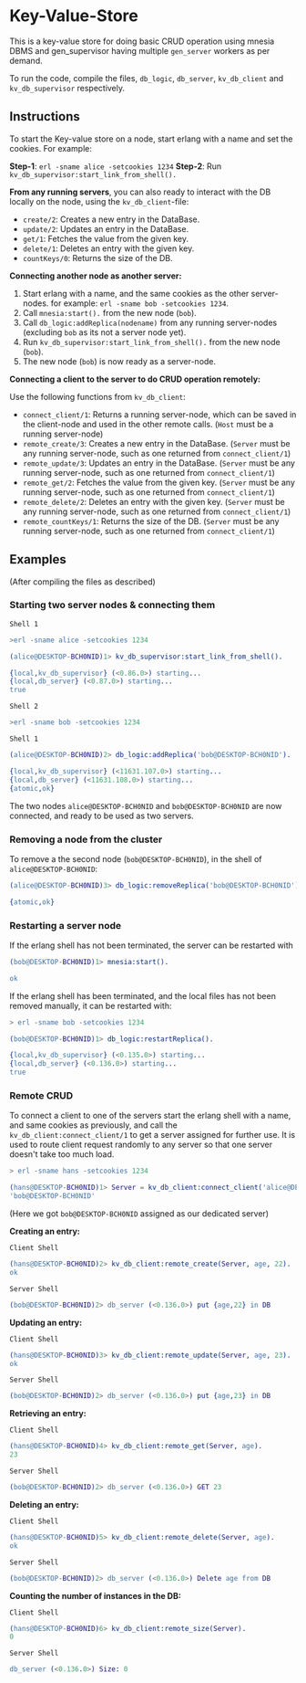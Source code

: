 # Key-Value-Store

This is a key-value store for doing basic CRUD operation using mnesia DBMS and gen_supervisor having multiple `gen_server` workers as per demand.

To run the code, compile the files, `db_logic`, `db_server`, `kv_db_client` and `kv_db_supervisor` respectively.

## Instructions

To start the Key-value store on a node, start erlang with a name and set the cookies. For example:

**Step-1**:
`erl -sname alice -setcookies 1234`
**Step-2**:
Run `kv_db_supervisor:start_link_from_shell().`

**From any running servers**, you can also ready to interact with the DB locally on the node, using the `kv_db_client`-file:

- `create/2`: Creates a new entry in the DataBase.
- `update/2`: Updates an entry in the DataBase.
- `get/1`: Fetches the value from the given key.
- `delete/1`: Deletes an entry with the given key.
- `countKeys/0`: Returns the size of the DB.

**Connecting another node as another server:**

1. Start erlang with a name, and the same cookies as the other server-nodes. for example: `erl -sname bob -setcookies 1234`.
2. Call `mnesia:start().` from the new node (`bob`).
3. Call `db_logic:addReplica(nodename)` from any running server-nodes (excluding `bob` as its not a server node yet).
4. Run `kv_db_supervisor:start_link_from_shell().` from the new node (`bob`).
5. The new node (`bob`) is now ready as a server-node.

**Connecting a client to the server to do CRUD operation remotely:**

Use the following functions from `kv_db_client`:

- `connect_client/1`: Returns a running server-node, which can be saved in the client-node and used in the other remote calls. (`Host` must be a running server-node)
- `remote_create/3`: Creates a new entry in the DataBase. (`Server` must be any running server-node, such as one returned from `connect_client/1`)
- `remote_update/3`: Updates an entry in the DataBase. (`Server` must be any running server-node, such as one returned from `connect_client/1`)
- `remote_get/2`: Fetches the value from the given key. (`Server` must be any running server-node, such as one returned from `connect_client/1`)
- `remote_delete/2`: Deletes an entry with the given key. (`Server` must be any running server-node, such as one returned from `connect_client/1`)
- `remote_countKeys/1`: Returns the size of the DB. (`Server` must be any running server-node, such as one returned from `connect_client/1`)

## Examples

(After compiling the files as described)

### Starting two server nodes & connecting them

`Shell 1`

```erlang
>erl -sname alice -setcookies 1234

(alice@DESKTOP-BCH0NID)1> kv_db_supervisor:start_link_from_shell().

{local,kv_db_supervisor} (<0.86.0>) starting... 
{local,db_server} (<0.87.0>) starting...        
true
```

`Shell 2`

```erlang
>erl -sname bob -setcookies 1234
```

`Shell 1`

```erlang
(alice@DESKTOP-BCH0NID)2> db_logic:addReplica('bob@DESKTOP-BCH0NID').

{local,kv_db_supervisor} (<11631.107.0>) starting... 
{local,db_server} (<11631.108.0>) starting...
{atomic,ok}
```

The two nodes `alice@DESKTOP-BCH0NID` and `bob@DESKTOP-BCH0NID` are now connected, and ready to be used as two servers.

### Removing a node from the cluster

To remove a the second node (`bob@DESKTOP-BCH0NID`), in the shell of `alice@DESKTOP-BCH0NID`:

```erlang
(alice@DESKTOP-BCH0NID)3> db_logic:removeReplica('bob@DESKTOP-BCH0NID').

{atomic,ok}
```

### Restarting a server node

If the erlang shell has not been terminated, the server can be restarted with

```erlang
(bob@DESKTOP-BCH0NID)1> mnesia:start().

ok
```

If the erlang shell has been terminated, and the local files has not been removed manually, it can be restarted with:

```erlang
> erl -sname bob -setcookies 1234

(bob@DESKTOP-BCH0NID)1> db_logic:restartReplica().

{local,kv_db_supervisor} (<0.135.0>) starting... 
{local,db_server} (<0.136.0>) starting...
true
```

### Remote CRUD

To connect a client to one of the servers start the erlang shell with a name, and same cookies as previously, and call the `kv_db_client:connect_client/1` to get a server assigned for further use. It is used to route client request randomly to any server so that one server doesn't take too much load.

```erlang
> erl -sname hans -setcookies 1234

(hans@DESKTOP-BCH0NID)1> Server = kv_db_client:connect_client('alice@DESKTOP-BCH0NID').
'bob@DESKTOP-BCH0NID'
```

(Here we got `bob@DESKTOP-BCH0NID` assigned as our dedicated server)

**Creating an entry:**

`Client Shell`

```erlang
(hans@DESKTOP-BCH0NID)2> kv_db_client:remote_create(Server, age, 22).
ok
```

`Server Shell`

```erlang
(bob@DESKTOP-BCH0NID)2> db_server (<0.136.0>) put {age,22} in DB
```

**Updating an entry:**

`Client Shell`

```erlang
(hans@DESKTOP-BCH0NID)3> kv_db_client:remote_update(Server, age, 23).
ok
```

`Server Shell`

```erlang
(bob@DESKTOP-BCH0NID)2> db_server (<0.136.0>) put {age,23} in DB
```

**Retrieving an entry:**

`Client Shell`

```erlang
(hans@DESKTOP-BCH0NID)4> kv_db_client:remote_get(Server, age).    
23
```

`Server Shell`

```erlang
(bob@DESKTOP-BCH0NID)2> db_server (<0.136.0>) GET 23
```

**Deleting an entry:**

`Client Shell`

```erlang
(hans@DESKTOP-BCH0NID)5> kv_db_client:remote_delete(Server, age). 
ok
```

`Server Shell`

```erlang
(bob@DESKTOP-BCH0NID)2> db_server (<0.136.0>) Delete age from DB
```

**Counting the number of instances in the DB:**

`Client Shell`

```erlang
(hans@DESKTOP-BCH0NID)6> kv_db_client:remote_size(Server).        
0
```

`Server Shell`

```erlang
db_server (<0.136.0>) Size: 0
```
